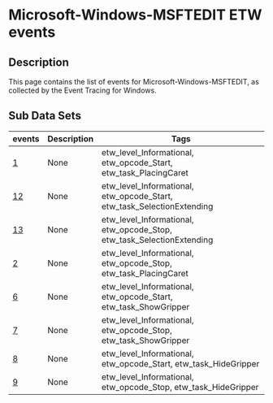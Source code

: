 # Microsoft-Windows-MSFTEDIT ETW events

## Description
This page contains the list of events for Microsoft-Windows-MSFTEDIT, as collected by the Event Tracing for Windows.

## Sub Data Sets
|events|Description|Tags|
|---|---|---|
|[1](events/event-1.md)|None|etw_level_Informational, etw_opcode_Start, etw_task_PlacingCaret|
|[12](events/event-12.md)|None|etw_level_Informational, etw_opcode_Start, etw_task_SelectionExtending|
|[13](events/event-13.md)|None|etw_level_Informational, etw_opcode_Stop, etw_task_SelectionExtending|
|[2](events/event-2.md)|None|etw_level_Informational, etw_opcode_Stop, etw_task_PlacingCaret|
|[6](events/event-6.md)|None|etw_level_Informational, etw_opcode_Start, etw_task_ShowGripper|
|[7](events/event-7.md)|None|etw_level_Informational, etw_opcode_Stop, etw_task_ShowGripper|
|[8](events/event-8.md)|None|etw_level_Informational, etw_opcode_Start, etw_task_HideGripper|
|[9](events/event-9.md)|None|etw_level_Informational, etw_opcode_Stop, etw_task_HideGripper|
